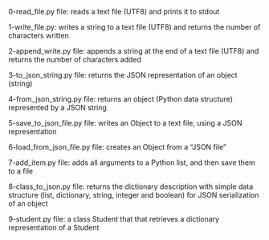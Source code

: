 0-read_file.py file: reads a text file (UTF8) and prints it to stdout

1-write_file.py:  writes a string to a text file (UTF8) and returns the number of characters written

2-append_write.py file: appends a string at the end of a text file (UTF8) and returns the number of characters added

3-to_json_string.py file: returns the JSON representation of an object (string)

4-from_json_string.py file: returns an object (Python data structure) represented by a JSON string

5-save_to_json_file.py file: writes an Object to a text file, using a JSON representation

6-load_from_json_file.py file: creates an Object from a “JSON file”

7-add_item.py file: adds all arguments to a Python list, and then save them to a file

8-class_to_json.py file: returns the dictionary description with simple data structure (list, dictionary, string, integer and boolean) for JSON serialization of an object

9-student.py file: a class Student that that retrieves a dictionary representation of a Student